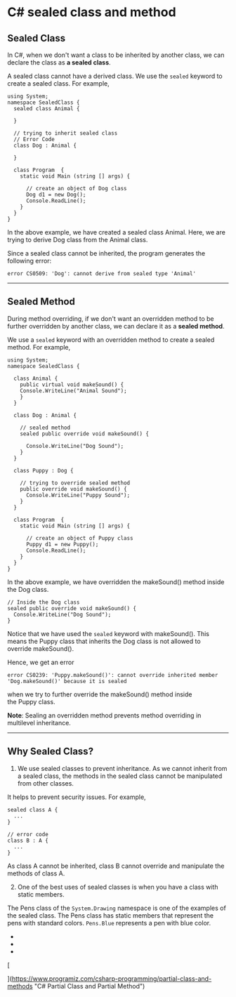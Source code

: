 # C# sealed class and method

## Sealed Class

In C#, when we don't want a class to be inherited by another class, we can declare the class as **a sealed class**.

A sealed class cannot have a derived class. We use the `sealed` keyword to create a sealed class. For example,

```
using System;
namespace SealedClass {
  sealed class Animal {
    
  }

  // trying to inherit sealed class
  // Error Code
  class Dog : Animal {
    
  }   

  class Program  {
    static void Main (string [] args) {

      // create an object of Dog class
      Dog d1 = new Dog();  
      Console.ReadLine();
    }
  }
}
```

In the above example, we have created a sealed class Animal. Here, we are trying to derive Dog class from the Animal class.

Since a sealed class cannot be inherited, the program generates the following error:

```
error CS0509: 'Dog': cannot derive from sealed type 'Animal'
```

---

## Sealed Method

During method overriding, if we don't want an overridden method to be further overridden by another class, we can declare it as a **sealed method**.

We use a `sealed` keyword with an overridden method to create a sealed method. For example,

```
using System;
namespace SealedClass {

  class Animal {
    public virtual void makeSound() {
    Console.WriteLine("Animal Sound");
    }
  }

  class Dog : Animal {

    // sealed method
    sealed public override void makeSound() {

      Console.WriteLine("Dog Sound");
    }
  }

  class Puppy : Dog {

    // trying to override sealed method
    public override void makeSound() {
      Console.WriteLine("Puppy Sound");
    }
  }   

  class Program  {
    static void Main (string [] args) {
      
      // create an object of Puppy class
      Puppy d1 = new Puppy();  
      Console.ReadLine();
    }
  }
}
```

In the above example, we have overridden the makeSound() method inside the Dog class.

```
// Inside the Dog class
sealed public override void makeSound() {
  Console.WriteLine("Dog Sound");
}
```

Notice that we have used the `sealed` keyword with makeSound(). This means the Puppy class that inherits the Dog class is not allowed to override makeSound().

Hence, we get an error

```
error CS0239: 'Puppy.makeSound()': cannot override inherited member 'Dog.makeSound()' because it is sealed
```

when we try to further override the makeSound() method inside the Puppy class.

**Note**: Sealing an overridden method prevents method overriding in multilevel inheritance.

---

## Why Sealed Class?

1. We use sealed classes to prevent inheritance. As we cannot inherit from a sealed class, the methods in the sealed class cannot be manipulated from other classes.

It helps to prevent security issues. For example,

```
sealed class A { 
  ...
}

// error code
class B : A {
  ...
}
```

As class A cannot be inherited, class B cannot override and manipulate the methods of class A.

2. One of the best uses of sealed classes is when you have a class with static members.

The Pens class of the `System.Drawing` namespace is one of the examples of the sealed class. The Pens class has static members that represent the pens with standard colors. `Pens.Blue` represents a pen with blue color.

- [](https://www.programiz.com/csharp-programming/sealed-class#sealed-class)
- [](https://www.programiz.com/csharp-programming/sealed-class#sealed-method)
- [](https://www.programiz.com/csharp-programming/sealed-class#why-sealed-class)

[

  


](https://www.programiz.com/csharp-programming/partial-class-and-methods "C# Partial Class and Partial Method")